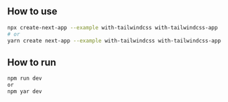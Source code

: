 ## How to use


```bash
npx create-next-app --example with-tailwindcss with-tailwindcss-app
# or
yarn create next-app --example with-tailwindcss with-tailwindcss-app
```

## How to run 

```bash
npm run dev 
or 
npm yar dev
```
